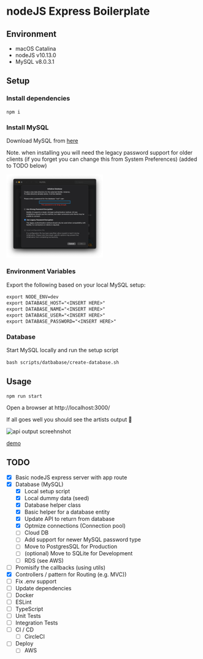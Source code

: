 # nodeJS Express Boilerplate

## Environment

- macOS Catalina
- nodeJS v10.13.0
- MySQL v8.0.3.1

## Setup

### Install dependencies

    npm i

### Install MySQL

Download MySQL from [here](https://dev.mysql.com/downloads/mysql/)

Note. when installing you will need the legacy password support for older clients (if you forget you can change this from System Preferences) (added to TODO below)

<img src="docs/images/my-sql-setup.png" alt="MarineGEO circle logo" style="height: 50%; width:50%;"/>


### Environment Variables

Export the following based on your local MySQL setup:

    export NODE_ENV=dev
    export DATABASE_HOST="<INSERT HERE>"
    export DATABASE_NAME="<INSERT HERE>"
    export DATABASE_USER="<INSERT HERE>"
    export DATABASE_PASSWORD="<INSERT HERE>"


### Database

Start MySQL locally and run the setup script

  `bash scripts/datbabase/create-database.sh`

## Usage

    npm run start

Open a browser at http://localhost:3000/ 

If all goes well you should see the artists output 🎉

![api output screehnshot](./docs/images/demo.png "api output screenshot")


[demo](./docs/images/demo/jpg)

## TODO

- [x] Basic nodeJS express server with app route
- [x] Database (MySQL)
  - [x] Local setup script
  - [x] Local dummy data (seed)
  - [x] Database helper class
  - [x] Basic helper for a database entity 
  - [x] Update API to return from database 
  - [x] Optmize connections (Connection pool)
  - [ ] Cloud DB
  - [ ] Add support for newer MySQL password type
  - [ ] Move to PostgresSQL for Production
  - [ ] (optional) Move to SQLite for Development
  - [ ] RDS (see AWS)
- [ ] Promisify the callbacks (using utils)
- [x] Controllers / pattern for Routing (e.g. MVC))
- [ ] Fix .env support
- [ ] Update dependencies
- [ ] Docker
- [ ] ESLint
- [ ] TypeScript
- [ ] Unit Tests
- [ ] Integration Tests
- [ ] CI / CD
  - [ ] CircleCI
- [ ] Deploy
  - [ ] AWS